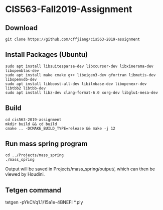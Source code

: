 # CIS563-Fall2019-Assignment

## Download
```
git clone https://github.com/cffjiang/cis563-2019-assignment
```

## Install Packages (Ubuntu)
```
sudo apt install libsuitesparse-dev libxcursor-dev libxinerama-dev libopenblas-dev
sudo apt install make cmake g++ libeigen3-dev gfortran libmetis-dev libopenvdb-dev
sudo apt install libboost-all-dev libilmbase-dev libopenexr-dev libtbb2 libtbb-dev
sudo apt install libz-dev clang-format-6.0 xorg-dev libglu1-mesa-dev
```

## Build
```
cd cis563-2019-assignment
mkdir build && cd build
cmake .. -DCMAKE_BUILD_TYPE=release && make -j 12
```

## Run mass spring program
```
cd ../Projects/mass_spring
./mass_spring
```
Output will be saved in Projects/mass_spring/output/, which can then be viewed by Houdini.

## Tetgen command
tetgen -pYkCVq1.1/15a1e-4BNEFI *.ply
